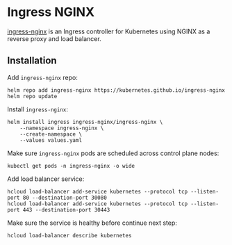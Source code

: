 # Ingress NGINX

[ingress-nginx](https://github.com/kubernetes/ingress-nginx) is an Ingress
controller for Kubernetes using NGINX as a reverse proxy and load balancer.

## Installation

Add `ingress-nginx` repo:

```shell
helm repo add ingress-nginx https://kubernetes.github.io/ingress-nginx
helm repo update
```

Install `ingress-nginx`:

```shell
helm install ingress ingress-nginx/ingress-nginx \
    --namespace ingress-nginx \
    --create-namespace \
    --values values.yaml
```

Make sure `ingress-nginx` pods are scheduled across control plane nodes:

```shell
kubectl get pods -n ingress-nginx -o wide
```

Add load balancer service:

```shell
hcloud load-balancer add-service kubernetes --protocol tcp --listen-port 80 --destination-port 30080
hcloud load-balancer add-service kubernetes --protocol tcp --listen-port 443 --destination-port 30443
```

Make sure the service is healthy before continue next step:

```shell
hcloud load-balancer describe kubernetes
```
